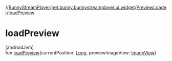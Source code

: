 //[BunnyStreamPlayer](../../../index.md)/[net.bunny.bunnystreamplayer.ui.widget](../index.md)/[PreviewLoader](index.md)/[loadPreview](load-preview.md)

# loadPreview

[androidJvm]\
fun [loadPreview](load-preview.md)(currentPosition: [Long](https://kotlinlang.org/api/core/kotlin-stdlib/kotlin/-long/index.html), previewImageView: [ImageView](https://developer.android.com/reference/kotlin/android/widget/ImageView.html))